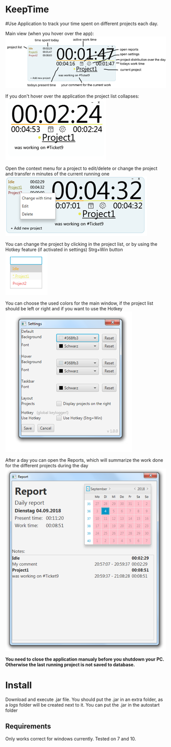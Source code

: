 # KeepTime

#Use
Application to track your time spent on different projects each day.

Main view (when you hover over the app):\
![Alt text](/readme/images/main.png?raw=true "Main")

If you don't hover over the application the project list collapses:\
![Alt text](/readme/images/standby.png?raw=true "Standby")

Open the context menu for a project to edit/delete or change the project and transfer n minutes of the current running one\
![Alt text](/readme/images/contextMenu.png?raw=true "contextMenu")

You can change the project by clicking in the project list, or by using the Hotkey feature (if activated in settings) Strg+Win button\
![Alt text](/readme/images/popup.png?raw=true "popup")

You can choose the used colors for the main window, if the project list should be left or right and if you want to use the Hotkey\
![Alt text](/readme/images/settings.png?raw=true "settings")

After a day you can open the Reports, which will summarize the work done for the different projects during the day\
![Alt text](/readme/images/report.png?raw=true "report")


**You need to close the application manualy before you shutdown your PC. Otherwise the last running project is not saved to database.**

# Install
Download and execute .jar file. You should put the .jar in an extra folder, as a *logs* folder will be created next to it.
You can put the .jar in the autostart folder

## Requirements
Only works correct for windows currently. Tested on 7 and 10.
